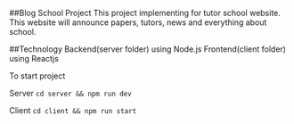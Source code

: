 ##Blog School Project
    This project implementing for tutor school website. This website will announce papers, tutors, news and everything about school.

##Technology
    Backend(server folder) using Node.js
    Frontend(client folder) using Reactjs

To start project

Server
  `cd server && npm run dev`

Client
  `cd client && npm run start`